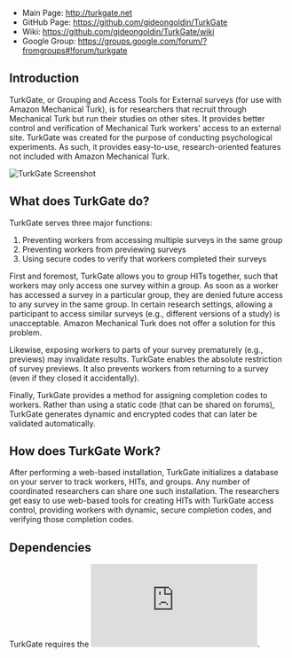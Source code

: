 * Main Page: http://turkgate.net
* GitHub Page: https://github.com/gideongoldin/TurkGate
* Wiki: https://github.com/gideongoldin/TurkGate/wiki
* Google Group: https://groups.google.com/forum/?fromgroups#!forum/turkgate

## Introduction
TurkGate, or Grouping and Access Tools for External surveys (for use
with Amazon Mechanical Turk), is for researchers that recruit through 
Mechanical Turk but run their studies on other sites. It provides better 
control and verification of Mechanical Turk workers' access to an 
external site. TurkGate was created for the purpose of conducting 
psychological experiments. As such, it provides easy-to-use, 
research-oriented features not included with Amazon Mechanical Turk.

![TurkGate Screenshot](https://raw.github.com/wiki/gideongoldin/TurkGate/screens/generate.jpg)

## What does TurkGate do?

TurkGate serves three major functions:

1.  Preventing workers from accessing multiple surveys in the same group
2.  Preventing workers from previewing surveys
3.  Using secure codes to verify that workers completed their surveys

First and foremost, TurkGate allows you to group HITs together, such
that workers may only access one survey within a group. As soon as a
worker has accessed a survey in a particular group, they are denied
future access to any survey in the same group. In certain research
settings, allowing a participant to access similar surveys (e.g.,
different versions of a study) is unacceptable. Amazon Mechanical Turk
does not offer a solution for this problem.

Likewise, exposing workers to parts of your survey prematurely 
(e.g., previews) may invalidate results. TurkGate enables the absolute
restriction of survey previews. It also prevents workers from returning
to a survey (even if they closed it accidentally).

Finally, TurkGate provides a method for assigning completion codes to
workers. Rather than using a static code (that can be shared on forums), 
TurkGate generates dynamic and encrypted codes that can later be
validated automatically.

## How does TurkGate Work?

After performing a web-based installation, TurkGate initializes a 
database on your server to track workers, HITs, and groups. Any number 
of coordinated researchers can share one such installation. The 
researchers get easy to use web-based tools for creating HITs with 
TurkGate access  control, providing workers with dynamic, secure 
completion codes, and verifying those completion codes. 

## Dependencies

TurkGate requires the ![mcrypt library](http://php.net/manual/en/intro.mcrypt.php).
